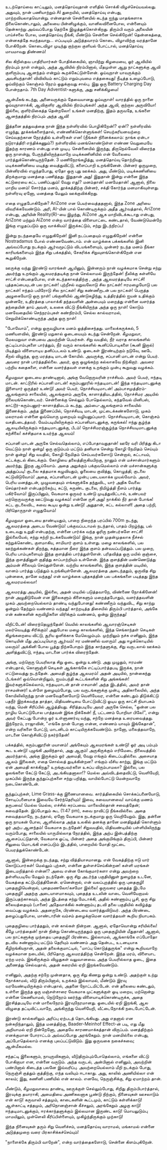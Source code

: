 உடற்தொய்வை காட்டிலும், மனத்தொய்வுதான் எளிதில் சொக்கி விழச்செய்யவல்லது. அதுவும், நான் பணியாற்றும் AI துறையில், மனத்தொய்வு என்பது, மாற்றவியலாதவொன்று. என்னதான் சென்னையில் கடந்த ஐந்து மாதங்களாக நிலைகொண்டாலும், அலையை பின்னிழுக்கும், வானிலவினைபோல, என்னையும் தென்காற்று அவ்வப்போது தெற்கே இழுத்துக்கொள்கிறது. திரும்பி வரும் அலையின் பாய்ச்சலை போல, மனத்தொய்வு நீங்கி, மீண்டும் சென்னை செல்கிறேன்! தென்னகத்தை, என்னகத்தே சுமந்தவாறு...
எப்படியும் அடுத்தவாரம் கொடை விழாவிற்கு வரத்தானே போகிறேன். கொடைவிழா முடிந்து குற்றால குளியல் போட்டால், மனத்தொய்வு மாயமாவது திண்ணம்!

சில கிறிஸ்தவ பாதிரிமார்கள் போதிக்கையில், ஞாயிற்று கிழமையை, ஓர் ஆவியில் நிரம்பும் நாள் என்றும், அந்த ஆவியில் நிரம்பினால், மீதமுள்ள ஆறு நாட்களுக்கு ஆவி குளிரும்படி ஆனந்தம் என்றும் கூறக்கேட்டுள்ளேன்‌. ஓய்வுநாள் யாவருக்கும் அவசியந்தான்! விவிலியம் காட்டும் எறும்புவமை எத்தகையது! நீடித்த உழைப்போடு, ஓய்விற்கும் கொஞ்சம் நேரம் ஒதுக்குவது சால்பு‌‌. இது ஒரு Battery Charging Day போன்றதாம்‌. 7th Day Adventist-களுக்கு, அது சனிக்கிழமை! 

ஆன்மீகங் கடந்து, அனைவருக்கும் தேவையானது ஓய்வுநாள்! வாரத்தில் ஒரு நாளை ஓய்வுநாளாக்கி, ஆவிகுளிர ஆவியில் நிரம்புங்கள்! அந்த ஆவி, குற்றால அருவியோ! இல்லை, குளிர்மிகைத்த தென்றலோ! உங்கள் மனதிற்கு, இதம் தருவதே, உங்களை ஆனந்தத்தில் நிரப்பும் அந்த ஆவி!

இத்தனை தத்துவத்தை நான் இந்த நள்ளிரவில் பொழிகிறேன்!? ஏன்!? நள்ளிரவில் எழுந்து, தூக்கங்களைந்தால், எண்ணிக்கொள்ளுங்கள்! செயற்கரியனவற்றை செய்வதற்கான நேரத்தில் உள்ளீர்கள் என! (நீங்கள் நினைக்கலாம்: நாங்க ஏன்டா நடுராத்திரி எந்திக்கணும்?) நள்ளிரவில் மனங்கொண்டுள்ள எண்ண வெறுமையே இதற்கு காரணம் என்பது என் முடிபு. சென்னையில் இருந்து, திருநெல்வேலி விரைந்த ஒரு நாளன்று, பேருந்திலிருந்தவாறே மடிக்கணினியில் என் வேலையை பார்த்துக்கொண்டிருந்தேன். 3 மணிநேரங்கழித்து, மனத்தொய்வு தொற்றியது. மடிக்கணினியை மடித்து வைத்துவிட்டு, களைப்பாறி உறங்கினேன். பின்னர் ஒருமுறை, பின்னிரவில் எழுந்தபோது, ஏதோ ஒரு புது ஊக்கம். அது, மீண்டும், மடிக்கணினியை திறக்குமாறு மனத்தை பணித்தது. இதுதான் அது! இதுதான் இன்று என்னை இந்த கட்டுரையை கட்ட பணிப்பதும்! வேறு எது!? மனம்தான்! மனமேதான்! ஆனால், நிலை மாறிய மனம்! சோர்ந்த மனம், தூக்கத்திற்கு பின்னர், சக்தி கோர்ந்த மனமாகிவுள்ளது. நள்ளிரவு ஏனோ, மனத்தை மேலும் ஊக்குவிக்கிறது. 

எதை எழுதபோகிறேன்? AriZone என பெயர்வைத்ததனால், இந்த Zone அரியை விவரிக்கவேண்டும். அரி, AI-யின் பால் கொண்டிருக்கும் அதீத ஆர்வத்தால், AriZone என்பது, அரியின் Reality(R)-யை இழந்து, AiZone ஆக மாறிவிடக்கூடாது என்பது, AriZone மற்றும் AiZone என்ற வார்த்தை விளையாட்டை கண்டதால், வேண்டுமென்றே இங்கு எழுதப்படும் ஒரு வாக்கியம்! இருக்கட்டும், சற்று இடந்நிரப்ப! 

இன்று நடந்ததையே எழுதுகிறேன்! இனி நடப்பதையும் எழுதுகிறேன்! என்னை Nostradamus போல் எண்ணவேண்டாம். என் வாழ்க்கை பக்கங்களில் இனி அவ்வப்போது நடக்கும் ஆர்வமூட்டும் விடயங்களையும், முன்னர் நடந்த மனம் நீங்கா காரியங்களையும் இந்த சிறு பக்கத்தில், சேகரிக்க சிறுவுளங்கொள்கிறேன் என கூறுகிறேன்.

ஊருக்கு வந்து இரண்டு வாரங்கள் ஆயினும், இன்னரும் நான் வழக்கமாக சென்று சற்று அயர்ந்து உறங்கும் ஆலமரத்தடிக்கு நான் செல்லாமல் இருந்தேன்! நீலிக்கு கள்ளியே சாட்சி என்பதைபோல, என் கடந்தகாலத்திற்கு , அந்த ஆலமரத்தடியே சாட்சி! புத்தகப்பையுடன் பல நாட்கள்! புற்றீசல் வறுவலோடு சில நாட்கள்! 
ஈரமழையோடு பல நாட்கள்! ஈந்தம் பயிரோடு சில நாட்கள்! சிறு கண்ணீருடன் பல நாட்கள்! பெருத்த அழுகையோடு ஒரு நாள்! பங்குனியில் ஆண்டுகழிந்து, உத்திரத்தில் ஐயன் உதிக்கும் முன்னரே, உதிரத்தை பாலாக்கி தந்தவளின் அன்பையும் மறைத்து என்னை வளர்த்த தந்தையின் தாய் அவள், உலகை விட்டு நீங்கியிருந்த அந்த ஒரு நாள்! கொடும் மனவேதையில் செந்நரம்புகள் கண்நிரம்பி, செல்ல கால்வராமல், செறுமிக்கொண்டிருந்த அந்த ஒரு நாள்! 

"போவோம்", என்று ஒருவழியாக மனம் ஒத்திசைந்தது. மாலைக்கருக்கல், 5 மணியளவில், இரண்டு மறுகால் ஓடையையும் கடந்து சென்றேன். கீழமறுவா, மேலமறுவா என்பவை அவற்றின் பெயர்கள். சிறு வயதில், நீர் வராத காலங்களில் குட்டிப்பாம்புகளை பார்த்தும், நீர் வரும் காலங்களில் கூனிப்பொடிகளை (கூனி இறால்) பிடித்தும் விளையாடிய தனிப்படலம் உண்டு. ஓடைகள் இரண்டிற்கும் நடுவே, ஊடே கீறல் விழுந்த, ஒரு மரத்தடி மாடன் கோயில். அவருக்கு, சப்பானி மாடன் என்று பெயர். அவரை நான் பார்த்ததில்லை‌. அவர், ஒரு ஒழுங்கற்ற கல்லாகவே நிற்கிறார். அவரை பற்றிய கதைகளை, என்னை வளர்த்தவள் எனக்கு உறங்கும் முன்பு கூறுவது வழக்கம்.

கீழமறுவா ஓடையை தாண்டினால், அங்கு வேறொருவரின் ராச்சியம்‌. அவர் பெயர், ஈந்தடி மாடன். காட்டூரில் சப்பானி மாடன்! கரும்பனூரில் ஈந்தடிமாடன்! இந்த ஈந்தடிமாடனுக்கு இளையார் ஒருத்தர் உண்டு! அவர் பெயர், நொச்சியடிமாடன்! அம்பாசமுத்திரம்-ஆலங்குளம் சாலையில், ஆலங்குளம் அருகே, காளாத்திமடத்தில், நொச்சிமர அடியில் நிலையங்கொண்டவர். சென்னைக்கு செல்லும் போதெல்லாம், கந்தவேல் மினிபஸ், காட்டூர்-கரும்பனூர்-காளாத்திமடம் கடந்து, அம்பை-ஆலங்குளம் சாலையில் இணைக்கும். அந்த இணைப்பில், நொச்சியடி மாடன், முட்டைக்கண்களோடு, முகம் மலராமல் என்னை ஒவ்வொரு முறையும் வழியனுப்புவார். நொச்சியடிமாடன், கொஞ்சம் வசதிபடைத்தவர். வேம்படியிலிருக்கும் சப்பானிமாடனுக்கு, கருங்கல்! ஈந்து சூழ்ந்த ஆலடியிலிருக்கும் ஈந்தடிமாடனுக்கு, பீடம்! நொச்சிமரஞ்சூழ்ந்த நொச்சியடிமாடனுக்கு கற்சிலை! கச்சிதமாக உயர்ந்த ஆலயம்!

சப்பானி மாடன் அருகே செல்வதெல்லாம், எப்போதாவதுதான்! ஊரே வரி பிரித்து கிடா வெட்டும் நாள் ஒன்று! ஒரு குடும்பம் மட்டும் தனியாக சென்று கோழி நேமிதம் செய்யும் நாள் ஒன்று! சிறு வயதில், கோழி நேமிதம் செய்பவர்களோடு சென்றால், கட்டாயம், சுட்டக்குடல் கிடைக்கும். கோழியை தலைத்திருகியபிறகு, நானும் என் மச்சான்மார்களும் அமர்ந்து, இறகு ஆய்வோம். அதை அறுக்கும் பக்குவமெல்லாம் என் மச்சான்களுக்கு அத்துப்படி! குடலை சுத்தமாக கழுவியதும், ஓலையை குவித்து, கொழுத்தி, குடலை சுட்டுவிடுவோம்! அதை, சப்பானிமாடன் முன்பு படையலாக்க முயல்வோம். அவர், பெரிய மனத்துடன், முழுவதையும் எங்களுக்கே தந்துவிட, யார் அதிக வேலை செய்தார்கள் என்பதற்கேற்ப, சுட்டு, சுருண்ட குடலை, நிமிழ்த்தி நீளம் பார்த்து பகிர்வோம்! இருப்பினும், வேகமாக ஒருவர் உண்டு முடித்துவிட்டால், உண்பவர் மற்றொருவருக்கு ஊட்டுவது வழக்கம்! என்னே ருசி அது! நாக்கில் நீர் தான் போங்க! சுட்ட குடலைவிட, சுவை கூடிய ஒன்று உண்டு! அதுதான், சுட்ட கல்லாளி! அதை பற்றி, பிரிதொருநாள் எழுதுவோம்!

கீழமறுவா ஓடையை தாண்டியதும், பாறை நிறைந்த பரப்பில் 700m நடந்து, ஆலமரத்தை அடைய வேண்டும்! பக்குவப்படாமல் நடந்தால், பாதம் பிறழ்ந்து, பல் உடைவது உறுதி என்பதற்கு, என்னை பார்க்க வந்த ஓரிரு நண்பர்களே சாட்சி! இல்லையேல், சற்று சுற்றி நடக்கவேண்டும்! இங்கு, நான் முதன்முதலாக நீச்சல் கற்றுக்கொண்ட குளமாகிய, சாமியார் குளம் உள்ளது. மழை காலங்களில், பல ஊற்றுக்கண்கள் திறந்து, சுத்தமான நீரை இந்த குளம் தன்வயப்படுத்தும். பல முறை, பெரிய பாம்புகளையும் இந்த குளத்தில் பார்த்துள்ளேன். பரிதவித்த ஒரு மயில் குஞ்சை, இந்த குளத்தினுள் குதித்து காப்பாற்றியும் உள்ளேன். இந்த குளத்தின் மண்ணெடுத்து அம்மன் சிலையும் செய்துள்ளேன். வற்றிய காலங்களில், இந்த குளத்தின் மடியில், வானம் பார்த்து படுத்தும் உறங்கியுள்ளேன். ஆலமரத்தை அடைந்ததும், ஒருவித சிறு புன்னகை, தானே வந்தது! என் வாழ்க்கை புத்தகத்தின் பல பக்கங்களை படித்தது இந்த ஆலமரமல்லவா!

ஆலமரத்து அடியில், இல்லை, அதன் மடியில் படுத்தவாறே, விண்ணை நோக்கினேன்! நான் அழுதிடுவேன் என இலைகளும் கிளைகளும் மறைத்தபோதும், வளர்த்தவளின் முகம் அவற்றையெல்லாம் தாண்டி வந்துபோனது! கண்ணீரும் வந்துவிட, சிறு காற்று ஒன்றும் தேற்றும் வண்ணம் வந்தது! காற்றடித்த திசையில் திரும்பி பார்த்தால், அங்கே என் கண்களின் கருவிழிகளை விரிக்கும் வண்ணம், ஒன்று இருந்தது! 

வீறிட்டேன்! விரைந்தெழுந்தேன்! வெயில் காலங்களில் ஆவாரஞ்செடிகள் மலர்வெடித்து சிரிக்கும்! அதுபோல மழை காலங்களில், இந்த செங்காந்தள் செடிகள் கிழங்கறையை விட்டு, சூரிய ஒளிக்காக மேலெழும்பும். முற்றிலும் நச்சு எனினும், இந்த கொடியின் மீது அப்படியொரு ஆர்வம்! ஈர மண்ணில் வளரும்! அது ஈழக்கொடியில் மலரும்! அக்கினி போல பூத்து நிற்கபோகும் இந்த காந்தளுக்கு, சிறு வருடலால் ஊக்கம் அளித்துவிட்டு, ஈந்தடி மாடனை பார்க்க விரைந்தேன்.

அங்கு, மற்றொரு பெயரிலாத சிறு ஓடை ஒன்று உண்டு. அது முழுதும், ஈரமண் என்பதால், கொளுஞ்சி செடிகள் ஆங்காங்கே எட்டிப்பார்த்தபடி இருக்க, நான் எட்டுவைத்து நடந்தேன். அமைதி சூழ்ந்த ஆலமரம்! அதன் அடியில், நான்கைந்து பீடங்கள்! ஒவ்வொன்றிலும், ஐயம்பந்தி கூட்டங்களின் சிறு அங்கங்கள்! இவர்களுக்கெல்லாம், ஈந்தடிமாடன் தான் எசமான்! அந்த இடத்தில், அவர் தான் ராசமன்னர்! உள்ளே நுழையும்போது, பல வருடங்களுக்கு முன்பு, அதிகாலையில், அந்த கோயிலிலிருந்து நான் மனவேதனையோடு வெளியேவர, என்னை கண்டதும் திடுக்கிட்டு பதநீர் இறக்கவந்த தாத்தா, மிதிவண்டியை போட்டுவிட்டு ஓடிய ஒரு காட்சி நியாபகம் வந்து, மென் சிரிப்பில் ஆழ்த்தியது. சிரித்தபடியே அவர் அருகே செல்ல, "ஒன்ன பல நாழிய பொட்டுபோல பாத்தவன் இங்க நிக்கேன்! நீ, பட்டணம் போறியா பிலே!", என்று அவர் கேட்பது போன்ற ஓர் உள்ளுணர்வு வந்து, சற்றே மனத்தை உரையவைத்தது. இந்நேரம், ராஜாவின், "எங்கே நான் போனா என்ன, எண்ணம் யாவும் இங்கேதான்", என்ற வரிகளை போட்டு, மாடனிடம் காட்டியிருக்கவேண்டும்‌. நானோ, மலைத்தவாறே, மாடனை கொஞ்சிவிட்டு நகர்ந்தேன்!

பக்கத்தில், கரும்பனூரின் மயானம்! அங்கேயும் ஆலமரங்கள் உண்டு! ஓர் அடி பம்பும் கூட உண்டு! புழுங்கி அவிந்தால், அது ஆகும்! அருகிருக்கும் எரிமேடை நிலையத்தில் அமர்ந்தால், அங்கு இருக்கும் ஓர் அமைதி, வேறு எங்கும் கிடைப்பதில்லை. அசையாத ஆலம் இலைகள், எதை சொல்லத் துடிக்கின்றன? எங்கும் வீசிய காற்று, இங்கு மட்டும் ஏன் அமைதி காக்கிறது? உறங்குபவர்களை உசுப்ப விரும்பாமலா? இல்லை, பல ஓலங்களை கேட்டு கேட்டு, அடங்கியதனாலா!? மெல்ல அவ்விடத்தைவிட்டு, வெளியேறி, முகப்பில் இருந்த சூந்துப்புற்களை சற்று பறித்து, வாயில்போட்டு மென்றவாறே நடைகொண்டேன்.

சூந்துப்புற்கள், Lime Grass-க்கு இணையானவை. கார்த்திகையில் சொக்கப்பனையோடு, சோடிப்பனையாக இவையே சேர்ந்தெரியும்! இவை, சுவையானவை! வாய்க்கு மணம் தருபவை! மெல்ல மெல்ல, எச்சில் சுரப்பவை. மாலையில்தான் சவைத்தேன்; சுவைத்தேன். இப்போதும் கூட (1:47 pm), சுவை நாவிட்டு நீங்கவில்லை. அதை சவைத்தவாறே, நடந்தால், ஏனோ வேகமாக நடக்குமாறு ஒரு வெறியேறும். இது, தன்னை ஒரு நாயகன் போல, ஆளில்லாத அந்த உலகில் தனக்கு தானே மனதிறுத்தி கொள்ளும் ஓர் அற்ப ஆனந்தம்! வேகமாக நடந்தேன்! சிறுவயதில், மிதிவண்டியில் பள்ளியிலிருந்து வரும்போது, சாலையில் யாருமில்லாத நேரத்தில், இந்த அற்ப இன்பத்திற்கு ஆசைப்பட்டுதான், வேகமாக ஓட்டி, பின்னர் அதை அங்குமிங்கும் திருப்பி, பின்னர் சிலுவை மொடங்கி எனப்படும் இடத்தில், பாறையில் மோதி மூட்டை பெயரத்துக்கொண்டேன்.

ஆனால், இன்றைக்கு நடந்தது, சற்று வித்தியாசமானது. என் வேகத்திற்கு ஈடு யார் கொடுப்பார்கள்! மெல்லும் புற்கள், என்னை துள்ளச்செய்கின்றன! கள்ளி மரங்கள் இடைமறித்தால் என்ன!? அவை என்ன கோங்குமார்களா என்று அவற்றை தள்ளியபடியே மேலும் நடந்தேன். ஒரு சிறு அடர்ந்த பகுதியினுள் நுழைந்த உடனே, வேகத்தை கட்டுபடுத்தினேன். ஏனென்றால், என் வலப்புறத்தில் ஒரு புதைகுழி! புதைகுழியென்றால், புதைமணலோ/கசமோ இல்லை! ஒருவரை புதைத்த இடமே புதைகுழி! அதற்கு அடையாளமாகவும், புதைத்த உடலின் வாடை வெளியேறாமல் இருப்பதற்காகவும், அந்த இடத்தை சற்று மேடாக்கி, அதில் சுண்ணாம்பு பூசி, ஒரு சிறு கலையத்தையும் (பானை) அதேவாக்கில் சுண்ணாம்பு தடவி தலை பகுதியில் கவிழ்த்து வைப்பது வழக்கம். அதனருகே, பிரண்டையை வளர்த்துவிடுவர். அந்த பிரண்டை தழைப்பதுபோல, மாண்டாரின் வம்சம் தழைக்குமென வளர்த்தவள் கூறிய நியாபகம். 

புதைகுழியை பார்த்ததும், என் கால்கள் நின்றன. ஆனால், ஏதோவொன்று சரியில்லை! கீழே பார்த்தைன்! நான் நின்று கொண்டிருந்ததும் ஒரு புதைகுழியின் மீதுதான்! ஆனால், பல நாட்களுக்கு முந்தைய புதைகுழி! பிரண்டை இல்லாமல், ஆங்காங்கே எப்போதோ தடவிய சுண்ணாம்பு மட்டும் தெரியும் வண்ணம் அது தென்பட, உடனடியாக கீழிறங்கியநான், அதன் தலைக்குமாட்டில், "மாப்பு கொடுத்துருங்க" என்று கூறியவாறே வழக்கமான நடையில், பிரிதொரு ஆலமரத்திற்கு சென்றேன். இந்த மரம், விளையாட ஏற்ற மரம். இங்கிருக்கும் விழுதுகள் வலுவானவை. அந்த பெயரில்லாத ஓடை, இதை அணைத்து செல்வதால், அதன் கரையில் ஏறி இறங்கவேண்டும்.

எனினும், அதற்கு சற்றே முன்னதாக, ஒரு சிறு கிணறு ஒன்று உண்டு. அதற்குள் உற்று நோக்காமல், வீடு திரும்பினால், உறக்கம் இல்லாமல், மீண்டும் இரவு வரவேண்டியிருக்கும் என்பதால், அதனை நோட்டமிட்டேன். என் தலையை கண்டதும், உள்ளை இருந்த ஒரு மஞ்சள்சாரை வேகமாக முட்களுக்குள் ஓடி மறைய, மற்றொன்று என்னை கெணியாமல், நெடுநேரம் ஊர்ந்து விளையாடிக்கொண்டிருக்க, அதை இரசித்தபடியே என் மாலைநேரம் இரவுநேரமானது. ஓடையில் ஏறி இறங்கி, ஆல விழுதை தட்டிவிட்டவாறே, அங்கிருந்து வெளியேறி, வீட்டைநோக்கி நடைபோட்டேன்.

இரண்டு கால்களிலும் அரிப்பு ஏற்படத் தொடங்கியது. அது எதனால் என நன்கறிந்தாலும், இந்த மனத்திற்கு, Baader-Meinhof Effect-ன் படி, எது மீது அறியாமல் ஏறி நின்றேனோ, அதையே காரணமாக்கத்தான் விருப்பம். மனத்திற்கும் எனக்குமான போராட்டம் அவ்வப்போது அரங்கேறும். நான் மனமில்லை என்பது, அப்போதெல்லாம் எனக்கு புலப்பட்டுவிடும். இது ஒருவகை நகைச்சுவை; ஆன்மீகமல்ல. 

சந்தட்டி இலைகளும், நாயுருவிகளும், வீடுதிரும்பும்போதெல்லாம், எங்களை விட்டு போகிறாயா என, என்னை வருடும். அந்த வருடல், அன்பினால் எனினும், அவற்றின் பண்பினால் கிடைத்த‌ பலனே இவ்வரிப்பு. அவற்றையெல்லாம் மீறி நடக்கும் போது, நெருஞ்சி குத்தும் குத்திற்கு, எந்த வலியும் ஈடாகாது. அது, காலில் அணியில்லா என் காலம்; இது, கணினி பணியில் என் காலம். எனவே, நெருஞ்சிக்கு, சிறு ஏமாற்றம் தான்.

மீண்டும், கீழமறுவாவை தாண்டி, ஊருக்குள் செல்லும்போது, சிறிது திரும்பிபார்த்தால், இரவுக்கு தயாராகி, அமைதியை அணிகலனாக பூண்டு நிற்கும், நினைவுகள் ஊசலாடும் என் காடு! கருவாலி சத்தமும், காடைகளின் கூட்டமும், காட்டும் கள்ளிக்காடு! ஆள்காட்டி சத்தமும், அரிநொனஞ்சான் கீச்சலும், அரங்கேறும் அழகு காடு! ஈந்தடிமாடனுக்கும், ஈரக்காந்தளுக்கும் இல்லமான இருண்ட காடு! மொயலுடும்பு மாமயிலும், முள்ளெலி கீரிப்பிள்ளையும், முகிழ்ந்திருக்கும் முற்காடு!

இந்த நினைவுகள் தரும் சிறு வெளிச்சம், மனத்தோய்வு வாராமல், மங்காமல் என்னை அடுத்தமுறை வரை பிரகாசிக்கச்செய்யும்!

"நாளைக்கே திரும்பி வாறேன்", என்ற வார்த்தைகளோடு, சென்னை கிளம்புகிறேன்.
